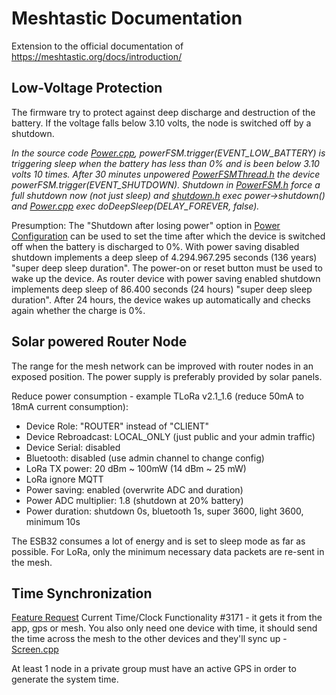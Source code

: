 # Meshtastic Documentation

Extension to the official documentation of https://meshtastic.org/docs/introduction/

## Low-Voltage Protection

The firmware try to protect against deep discharge and destruction of the battery. If the voltage falls below 3.10 volts, the node is switched off by a shutdown.

_In the source code [Power.cpp](https://github.com/meshtastic/firmware/blob/master/src/Power.cpp), powerFSM.trigger(EVENT_LOW_BATTERY) is triggering sleep when the battery has less than 0% and is been below 3.10 volts 10 times. After 30 minutes unpowered [PowerFSMThread.h](https://github.com/meshtastic/firmware/blob/master/src/PowerFSMThread.h) the device powerFSM.trigger(EVENT_SHUTDOWN). Shutdown in [PowerFSM.h](https://github.com/meshtastic/firmware/blob/master/src/PowerFSM.h) force a full shutdown now (not just sleep) and [shutdown.h](https://github.com/meshtastic/firmware/blob/master/src/shutdown.h) exec power->shutdown() and [Power.cpp](https://github.com/meshtastic/firmware/blob/master/src/Power.cpp) exec doDeepSleep(DELAY_FOREVER, false)._

Presumption: The "Shutdown after losing power" option in [Power Configuration](https://meshtastic.org/docs/configuration/radio/power/) can be used to set the time after which the device is switched off when the battery is discharged to 0%. With power saving disabled shutdown implements a deep sleep of 4.294.967.295 seconds (136 years) "super deep sleep duration". The power-on or reset button must be used to wake up the device. As router device with power saving enabled shutdown implements deep sleep of 86.400 seconds (24 hours) "super deep sleep duration". After 24 hours, the device wakes up automatically and checks again whether the charge is 0%.

## Solar powered Router Node

The range for the mesh network can be improved with router nodes in an exposed position. The power supply is preferably provided by solar panels.

Reduce power consumption - example TLoRa v2.1_1.6 (reduce 50mA to 18mA current consumption):

* Device Role: "ROUTER" instead of "CLIENT"
* Device Rebroadcast: LOCAL_ONLY (just public and your admin traffic)
* Device Serial: disabled
* Bluetooth: disabled (use admin channel to change config)
* LoRa TX power: 20 dBm ~ 100mW (14 dBm ~ 25 mW)
* LoRa ignore MQTT
* Power saving: enabled (overwrite ADC and duration) 
* Power ADC multiplier: 1.8 (shutdown at 20% battery)
* Power duration: shutdown 0s, bluetooth 1s, super 3600, light 3600, minimum 10s

The ESB32 consumes a lot of energy and is set to sleep mode as far as possible. For LoRa, only the minimum necessary data packets are re-sent in the mesh.

## Time Synchronization

[Feature Request](https://github.com/meshtastic/firmware/issues/3171) Current Time/Clock Functionality #3171 - it gets it from the app, gps or mesh. You also only need one device with time, it should send the time across the mesh to the other devices and they'll sync up - [Screen.cpp](https://github.com/meshtastic/firmware/blob/250cf16bf8793aefed95b9cedb9c20b2f2e7a2a7/src/graphics/Screen.cpp#L1899)

At least 1 node in a private group must have an active GPS in order to generate the system time.
